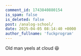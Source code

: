 ```yaml
---
comment_id: 1743840880154
is_spam: false
is_deleted: false
post: /analog-school/
date: 2025-04-05 08:14:40 +0000
author_fullname: 'fuckprogram'
---
```


Old man yeels at cloud 😆
